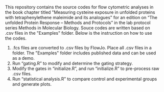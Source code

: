 This repository contains the source codes for flow cytometric analyses in the book chapter titled "Measuring cysteine exposure in unfolded proteins with tetraphenylethene maleimide and its analogues" for an edition on  “The unfolded Protein Response – Methods and Protocols” in the lab protocol series Methods in Molecular Biology. Souce codes are written based on .csv files in the "Examples" folder. Below is the instruction on how to use the codes.

1. .fcs files are converted to .csv files by FlowJo. Place all .csv files in a folder. The "Examples" folder includes published data and can be used as a demo.
2. Run “gating.R” to modify and determine the gating strategy.
3. Modify the gates in “initialize.R”, and run “initialize.R” to pre-process raw .csv files.
4. Run “statistical analysis.R” to compare control and experimental groups and generate plots.
